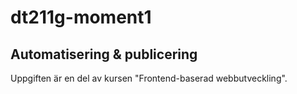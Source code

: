 # dt211g-moment1
## Automatisering & publicering
Uppgiften är en del av kursen "Frontend-baserad webbutveckling".
